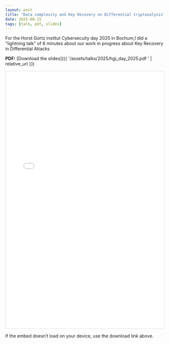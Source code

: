 ```yaml
---
layout: post
title: "Data complexity and Key Recovery on Differential Cryptanalysis" 
date: 2025-08-15
tags: [talk, pdf, slides]
---
```


For the Horst Gortz institut Cybersecuity day 2025 in Bochum,I did a "lightning talk" of 6 minutes about our work in progress about Key Recovery in Differential Attacks


**PDF:** [Download the slides]({{ '/assets/talks/2025/hgi_day_2025.pdf
' | relative_url }})

<iframe
  src="{{ '/assets/talks/2025/my-talk.pdf' | relative_url }}"
  width="100%"
  height="820"
  style="border:1px solid #ddd;"
  title="Talk PDF preview">
</iframe>

If the embed doesn’t load on your device, use the download link above.

